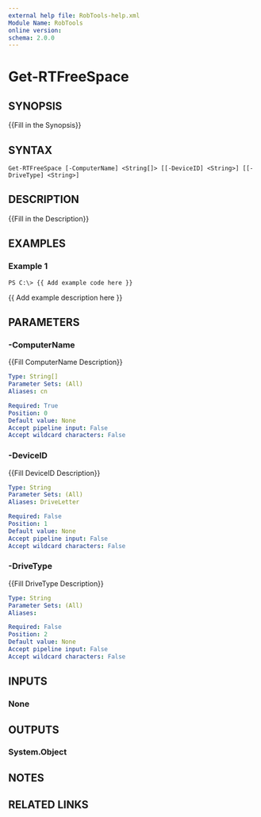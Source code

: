 ```yaml
---
external help file: RobTools-help.xml
Module Name: RobTools
online version: 
schema: 2.0.0
---
```


# Get-RTFreeSpace

## SYNOPSIS
{{Fill in the Synopsis}}

## SYNTAX

```
Get-RTFreeSpace [-ComputerName] <String[]> [[-DeviceID] <String>] [[-DriveType] <String>]
```

## DESCRIPTION
{{Fill in the Description}}

## EXAMPLES

### Example 1
```
PS C:\> {{ Add example code here }}
```

{{ Add example description here }}

## PARAMETERS

### -ComputerName
{{Fill ComputerName Description}}

```yaml
Type: String[]
Parameter Sets: (All)
Aliases: cn

Required: True
Position: 0
Default value: None
Accept pipeline input: False
Accept wildcard characters: False
```

### -DeviceID
{{Fill DeviceID Description}}

```yaml
Type: String
Parameter Sets: (All)
Aliases: DriveLetter

Required: False
Position: 1
Default value: None
Accept pipeline input: False
Accept wildcard characters: False
```

### -DriveType
{{Fill DriveType Description}}

```yaml
Type: String
Parameter Sets: (All)
Aliases: 

Required: False
Position: 2
Default value: None
Accept pipeline input: False
Accept wildcard characters: False
```

## INPUTS

### None


## OUTPUTS

### System.Object

## NOTES

## RELATED LINKS

